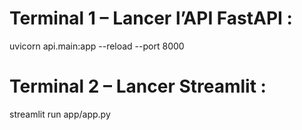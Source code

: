 # Terminal 1 – Lancer l’API FastAPI :
uvicorn api.main:app --reload --port 8000

# Terminal 2 – Lancer Streamlit :
streamlit run app/app.py

